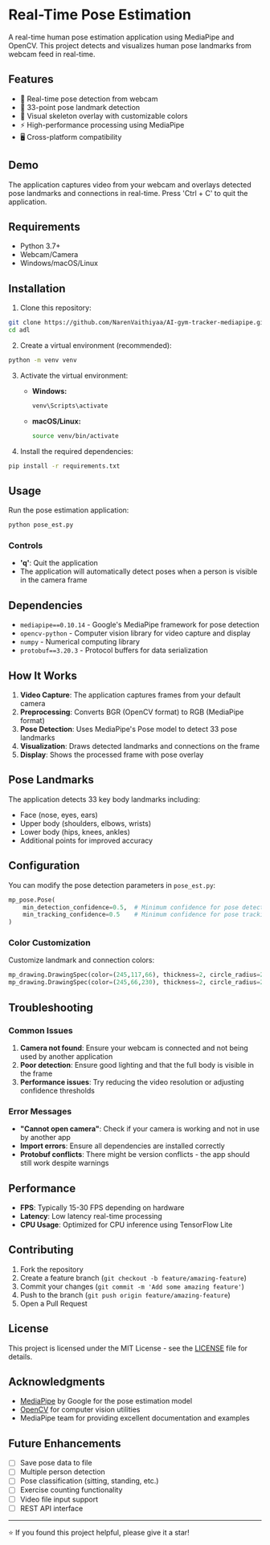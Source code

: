 # Real-Time Pose Estimation

A real-time human pose estimation application using MediaPipe and OpenCV. This project detects and visualizes human pose landmarks from webcam feed in real-time.

## Features

- 🎥 Real-time pose detection from webcam
- 🦴 33-point pose landmark detection
- 🎨 Visual skeleton overlay with customizable colors
- ⚡ High-performance processing using MediaPipe
- 🖥️ Cross-platform compatibility

## Demo

The application captures video from your webcam and overlays detected pose landmarks and connections in real-time. Press 'Ctrl + C' to quit the application.

## Requirements

- Python 3.7+
- Webcam/Camera
- Windows/macOS/Linux

## Installation

1. Clone this repository:
```bash
git clone https://github.com/NarenVaithiyaa/AI-gym-tracker-mediapipe.git
cd adl
```

2. Create a virtual environment (recommended):
```bash
python -m venv venv
```

3. Activate the virtual environment:
   - **Windows:**
     ```bash
     venv\Scripts\activate
     ```
   - **macOS/Linux:**
     ```bash
     source venv/bin/activate
     ```

4. Install the required dependencies:
```bash
pip install -r requirements.txt
```

## Usage

Run the pose estimation application:

```bash
python pose_est.py
```

### Controls
- **'q'**: Quit the application
- The application will automatically detect poses when a person is visible in the camera frame

## Dependencies

- `mediapipe==0.10.14` - Google's MediaPipe framework for pose detection
- `opencv-python` - Computer vision library for video capture and display
- `numpy` - Numerical computing library
- `protobuf==3.20.3` - Protocol buffers for data serialization

## How It Works

1. **Video Capture**: The application captures frames from your default camera
2. **Preprocessing**: Converts BGR (OpenCV format) to RGB (MediaPipe format)
3. **Pose Detection**: Uses MediaPipe's Pose model to detect 33 pose landmarks
4. **Visualization**: Draws detected landmarks and connections on the frame
5. **Display**: Shows the processed frame with pose overlay

## Pose Landmarks

The application detects 33 key body landmarks including:
- Face (nose, eyes, ears)
- Upper body (shoulders, elbows, wrists)
- Lower body (hips, knees, ankles)
- Additional points for improved accuracy

## Configuration

You can modify the pose detection parameters in `pose_est.py`:

```python
mp_pose.Pose(
    min_detection_confidence=0.5,  # Minimum confidence for pose detection
    min_tracking_confidence=0.5    # Minimum confidence for pose tracking
)
```

### Color Customization

Customize landmark and connection colors:

```python
mp_drawing.DrawingSpec(color=(245,117,66), thickness=2, circle_radius=2)  # Landmarks
mp_drawing.DrawingSpec(color=(245,66,230), thickness=2, circle_radius=2)  # Connections
```

## Troubleshooting

### Common Issues

1. **Camera not found**: Ensure your webcam is connected and not being used by another application
2. **Poor detection**: Ensure good lighting and that the full body is visible in the frame
3. **Performance issues**: Try reducing the video resolution or adjusting confidence thresholds

### Error Messages

- **"Cannot open camera"**: Check if your camera is working and not in use by another app
- **Import errors**: Ensure all dependencies are installed correctly
- **Protobuf conflicts**: There might be version conflicts - the app should still work despite warnings

## Performance

- **FPS**: Typically 15-30 FPS depending on hardware
- **Latency**: Low latency real-time processing
- **CPU Usage**: Optimized for CPU inference using TensorFlow Lite

## Contributing

1. Fork the repository 
2. Create a feature branch (`git checkout -b feature/amazing-feature`)
3. Commit your changes (`git commit -m 'Add some amazing feature'`)
4. Push to the branch (`git push origin feature/amazing-feature`)
5. Open a Pull Request

## License

This project is licensed under the MIT License - see the [LICENSE](LICENSE) file for details.

## Acknowledgments

- [MediaPipe](https://mediapipe.dev/) by Google for the pose estimation model
- [OpenCV](https://opencv.org/) for computer vision utilities
- MediaPipe team for providing excellent documentation and examples

## Future Enhancements

- [ ] Save pose data to file
- [ ] Multiple person detection
- [ ] Pose classification (sitting, standing, etc.)
- [ ] Exercise counting functionality
- [ ] Video file input support
- [ ] REST API interface

---

⭐ If you found this project helpful, please give it a star!
